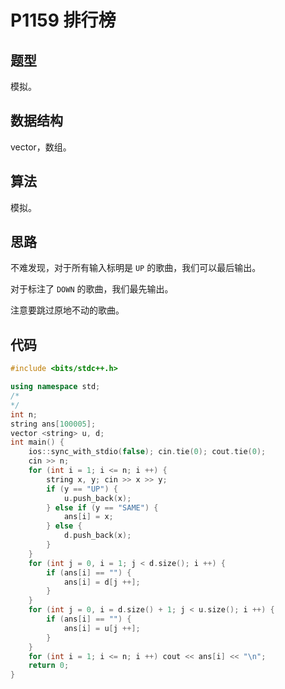 # P1159 排行榜

## 题型

模拟。

## 数据结构

vector，数组。

## 算法

模拟。

## 思路

不难发现，对于所有输入标明是 `UP` 的歌曲，我们可以最后输出。

对于标注了 `DOWN` 的歌曲，我们最先输出。

注意要跳过原地不动的歌曲。

## 代码

```cpp
#include <bits/stdc++.h>

using namespace std;
/*
*/
int n;
string ans[100005];
vector <string> u, d;
int main() {
    ios::sync_with_stdio(false); cin.tie(0); cout.tie(0);
    cin >> n;
    for (int i = 1; i <= n; i ++) {
        string x, y; cin >> x >> y;
        if (y == "UP") {
            u.push_back(x);
        } else if (y == "SAME") {
            ans[i] = x;
        } else {
            d.push_back(x);
        }
    }
    for (int j = 0, i = 1; j < d.size(); i ++) {
        if (ans[i] == "") {
            ans[i] = d[j ++];
        }
    }
    for (int j = 0, i = d.size() + 1; j < u.size(); i ++) {
        if (ans[i] == "") {
            ans[i] = u[j ++];
        }
    }
    for (int i = 1; i <= n; i ++) cout << ans[i] << "\n";
    return 0;
}
```

